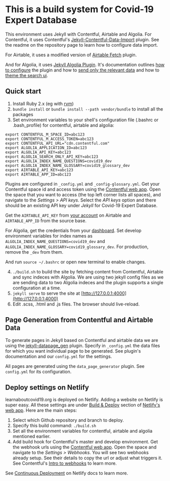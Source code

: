 # This is a build system for Covid-19 Expert Database

This environment uses Jekyll with Contentful, Airtable and Algolia. For Contentful, it uses Contentful's [Jekyll-Contentful-Data-Import](https://github.com/contentful/jekyll-contentful-data-import) plugin. See the readme on the repository page to learn how to configure data import.

For Airtable, it uses a modified version of [Airtable Fetch](https://github.com/calebhicks/jekyll-airtable-utilities) plugin. 

And for Algolia, it uses [Jekyll Algolia Plugin](https://github.com/algolia/jekyll-algolia). It's documentation outlines [how to configure](https://community.algolia.com/jekyll-algolia/getting-started.html) the plugin and how to [send only the relevant data](https://community.algolia.com/jekyll-algolia/options.html#files-to-exclude) and how to [theme the search ui](https://community.algolia.com/jekyll-algolia/blog.html).


## Quick start
1. Install Ruby 2.x (eg with [rvm](https://rvm.io))
2. `bundle install` or `bundle install --path vendor/bundle` to install all the packages
3. Set environment variables to your shell's configuration file (.bashrc or .bash_profile) for contentful, airtable and algolia:

```
export CONTENTFUL_M_SPACE_ID=abc123
export CONTENTFUL_M_ACCESS_TOKEN=abc123
export CONTENTFUL_API_URL="cdn.contentful.com"
export ALGOLIA_APPLICATION_ID=abc123
export ALGOLIA_API_KEY=abc123
export ALGOLIA_SEARCH_ONLY_API_KEY=abc123
export ALGOLIA_INDEX_NAME_QUESTIONS=covid19_dev
export ALGOLIA_INDEX_NAME_GLOSSARY=covid19_glossary_dev
export AIRTABLE_API_KEY=abc123
export AIRTABLE_APP_ID=abc123
```

Plugins are configured in `_config.yml` and `_config-glossary.yml`. Get your Contentful space id and access token using the [Contentful web app](https://app.contentful.com/). Open the space that you want to access (the top left corner lists all spaces), and navigate to the *Settings > API keys*. Select the *API keys* option and there should be an existing API key under *Jekyll* for Covid-19 Expert Database.

Get the `AIRTABLE_API_KEY` from [your account](https://airtable.com/account) on Airtable and `AIRTABLE_APP_ID` from the source base.

For Algolia, get the credentials from your [dashboard](https://www.algolia.com/api-keys). Set develop environment variables for index names as `ALGOLIA_INDEX_NAME_QUESTIONS=covid19_dev` and `ALGOLIA_INDEX_NAME_GLOSSARY=covid19_glossary_dev`. For production, remove the `_dev` from them.

And run `source ~/.bashrc` or open new terminal to enable changes.

4. `./build.sh` to build the site by fetching content from Contentful, Airtable and sync indeces with Algolia. We are using two jekyll config files as we are sending data to two Algolia indeces and the plugin supports a single configuration at a time.
5. `jekyll serve` to serve the site at [http://127.0.0.1:4000](http://127.0.0.1:4000)
6. Edit .scss, .html and .js files. The browser should live-reload.

## Page Generation from Contentful and Airtable Data

To generate pages in Jekyll based on Contentful and airtable data we are using the [jekyll-datapage_gen](https://github.com/avillafiorita/jekyll-datapage_gen) plugin. Specify in `_config.yml` the data files for which you want individual page to be generated. See plugin's documentation and our `config.yml` for the settings.

All pages are generated using the `data_page_generator` plugin. See `config.yml` for its configuration.

## Deploy settings on Netlify

learnaboutcovid19.org is deployed on Netlify. Adding a website on Netlify is super easy. All these settings are under [Build & Deploy](https://app.netlify.com/sites/covid-19-expert-database/settings/deploys) section of [Netlify's web app](https://app.netlify.com). Here are the main steps:

1. Select which Github repository and branch to deploy.
2. Specify this build command: `./build.sh`
3. Set all the environment variables for contentful, airtable and algolia mentioned earlier.
4. Add build hook for Contentful's master and develop environment. Get the webhook urls using the [Contentful web app](https://app.contentful.com). Open the space and navigate to the *Settings > Webhooks*. You will see two webhooks already setup. See their details to copy the url or adjust what triggers it. See Contentful's [Intro to webhooks](https://www.contentful.com/developers/docs/concepts/webhooks/) to learn more.

See [Continuous Deployment](https://www.netlify.com/docs/continuous-deployment) on Netlify docs to learn more.